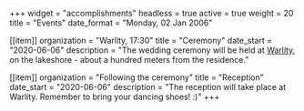 +++
widget = "accomplishments"
headless = true
active = true
weight = 20
title = "Events"
date_format = "Monday, 02 Jan 2006"

[[item]]
  organization = "Warlity, 17:30"
  title = "Ceremony"
  date_start = "2020-06-06"
  description = "The wedding ceremony will be held at [Warlity](https://warlity.pl/en/homeen/), on the lakeshore - about a hundred meters from the residence."

[[item]]
  organization = "Following the ceremony"
  title = "Reception"
  date_start = "2020-06-06"
  description = "The reception will take place at Warlity. Remember to bring your dancing shoes! :)"
+++
